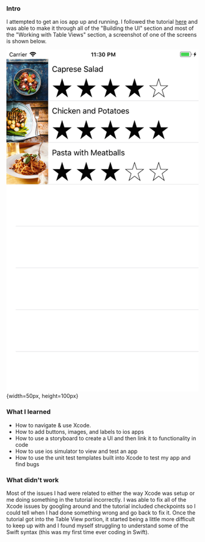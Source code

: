 ### Intro
I attempted to get an ios app up and running. I followed the tutorial [here](https://developer.apple.com/library/content/referencelibrary/GettingStarted/DevelopiOSAppsSwift/index.html#//apple_ref/doc/uid/TP40015214-CH2-SW1) and was able to make it through all of the "Building the UI" section and most of the "Working with Table Views" section, a screenshot of one of the screens is shown below.

![](image1.png){width=50px, height=100px}




### What I learned

* How to navigate & use Xcode.
* How to add buttons, images, and labels to ios apps
* How to use a storyboard to create a UI and then link it to functionality in code
* How to use ios simulator to view and test an app
* How to use the unit test templates built into Xcode to test my app and find bugs

### What didn't work
Most of the issues I had were related to either the way Xcode was setup or me doing something in the tutorial incorrectly. I was able to fix all of the Xcode issues by googling around and the tutorial included checkpoints so I could tell when I had done something wrong and go back to fix it. Once the tutorial got into the Table View portion, it started being a little more difficult to keep up with and I found myself struggling to understand some of the Swift syntax (this was my first time ever coding in Swift).
